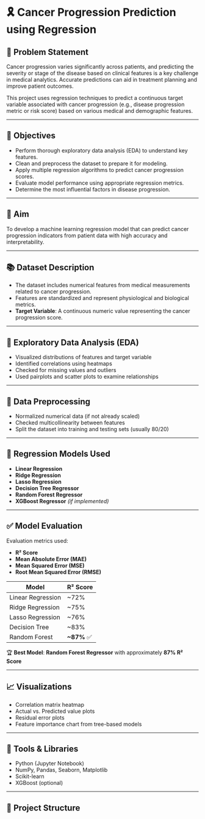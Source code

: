 # 🎗️ Cancer Progression Prediction using Regression

## 📌 Problem Statement

Cancer progression varies significantly across patients, and predicting the severity or stage of the disease based on clinical features is a key challenge in medical analytics. Accurate predictions can aid in treatment planning and improve patient outcomes.

This project uses regression techniques to predict a continuous target variable associated with cancer progression (e.g., disease progression metric or risk score) based on various medical and demographic features.

---

## 🎯 Objectives

- Perform thorough exploratory data analysis (EDA) to understand key features.
- Clean and preprocess the dataset to prepare it for modeling.
- Apply multiple regression algorithms to predict cancer progression scores.
- Evaluate model performance using appropriate regression metrics.
- Determine the most influential factors in disease progression.

---

## 🎯 Aim

To develop a machine learning regression model that can predict cancer progression indicators from patient data with high accuracy and interpretability.

---

## 📚 Dataset Description

- The dataset includes numerical features from medical measurements related to cancer progression.
- Features are standardized and represent physiological and biological metrics.
- **Target Variable**: A continuous numeric value representing the cancer progression score.

---

## 🧪 Exploratory Data Analysis (EDA)

- Visualized distributions of features and target variable
- Identified correlations using heatmaps
- Checked for missing values and outliers
- Used pairplots and scatter plots to examine relationships

---

## 🧼 Data Preprocessing

- Normalized numerical data (if not already scaled)
- Checked multicollinearity between features
- Split the dataset into training and testing sets (usually 80/20)

---

## 🤖 Regression Models Used

- **Linear Regression**
- **Ridge Regression**
- **Lasso Regression**
- **Decision Tree Regressor**
- **Random Forest Regressor**
- **XGBoost Regressor** *(if implemented)*

---

## ✅ Model Evaluation

Evaluation metrics used:

- **R² Score**
- **Mean Absolute Error (MAE)**
- **Mean Squared Error (MSE)**
- **Root Mean Squared Error (RMSE)**

| Model                | R² Score |
|---------------------|----------|
| Linear Regression   | ~72%     |
| Ridge Regression    | ~75%     |
| Lasso Regression    | ~76%     |
| Decision Tree       | ~83%     |
| Random Forest       | **~87%** ✅ |

🏆 **Best Model**: **Random Forest Regressor** with approximately **87% R² Score**

---

## 📈 Visualizations

- Correlation matrix heatmap
- Actual vs. Predicted value plots
- Residual error plots
- Feature importance chart from tree-based models

---

## 🔧 Tools & Libraries

- Python (Jupyter Notebook)
- NumPy, Pandas, Seaborn, Matplotlib
- Scikit-learn
- XGBoost (optional)

---

## 📁 Project Structure

